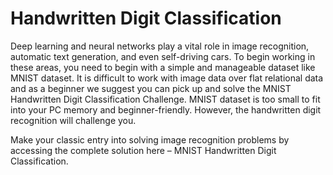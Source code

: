 # Handwritten Digit Classification 
Deep learning and neural networks play a vital role in image recognition, automatic text generation, and even self-driving cars. To begin working in these areas, you need to begin with a simple and manageable dataset like MNIST dataset. It is difficult to work with image data over flat relational data and as a beginner we suggest you can pick up and solve the MNIST Handwritten Digit Classification Challenge. MNIST dataset is too small to fit into your PC memory and beginner-friendly. However, the handwritten digit recognition will challenge you.

Make your classic entry into solving image recognition problems by accessing the complete solution here – MNIST Handwritten Digit Classification.
